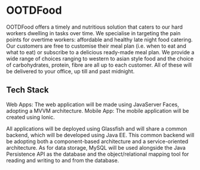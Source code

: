 # OOTDFood
OOTDFood offers a timely and nutritious solution that caters to our hard workers dwelling in tasks over time. We
specialise in targeting the pain points for overtime workers: affordable and healthy late night food catering.
Our customers are free to customise their meal plan (i.e. when to eat and what to eat) or
subscribe to a delicious ready-made meal plan. We provide a wide range of choices ranging to western to asian
style food and the choice of carbohydrates, protein, fibre are all up to each customer. All of
these will be delivered to your office, up till and past midnight.

## Tech Stack
Web Apps: 
The web application will be made using JavaServer Faces, adopting a MVVM architecture.
Mobile App:
The mobile application will be created using Ionic.

All applications will be deployed using Glassfish and will share a common backend, which
will be developed using Java EE. This common backend will be adopting both a
component-based architecture and a service-oriented architecture. As for data storage,
MySQL will be used alongside the Java Persistence API as the database and the
object/relational mapping tool for reading and writing to and from the database.


